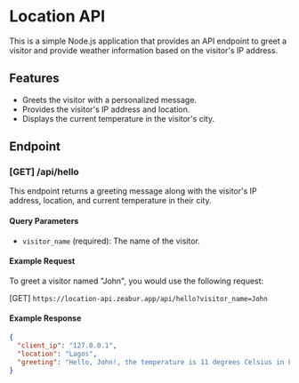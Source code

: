 # Location API

This is a simple Node.js application that provides an API endpoint to greet a visitor and provide weather information based on the visitor's IP address.

## Features

- Greets the visitor with a personalized message.
- Provides the visitor's IP address and location.
- Displays the current temperature in the visitor's city.

## Endpoint

### [GET] /api/hello

This endpoint returns a greeting message along with the visitor's IP address, location, and current temperature in their city.

#### Query Parameters

- `visitor_name` (required): The name of the visitor.

#### Example Request

To greet a visitor named "John", you would use the following request:

[GET] `https://location-api.zeabur.app/api/hello?visitor_name=John`

#### Example Response

```json
{
  "client_ip": "127.0.0.1",
  "location": "Lagos",
  "greeting": "Hello, John!, the temperature is 11 degrees Celsius in Lagos"
}
```
